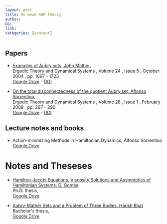 ```yaml
---
layout: post
title: On weak KAM theory
author: 
GG: 
link: 
categories: [content]
---
```



## Papers
- [Examples of Aubry sets, John Mather](https://doi.org/10.1017/S0143385704000446), <br>
    Ergodic Theory and Dynamical Systems , Volume 24 , Issue 5 , October 2004 , pp. 1667 - 1723
    <br> 
    [Google Drive](https://drive.google.com/file/d/1gppKzVhSa0Gsg52SFucp2rwy_TelZFSe/view?usp=sharing) - [DOI](https://doi.org/10.1017/S0143385704000446)

- [On the total disconnectedness of the quotient Aubry set, Aflonso Sorrentino](https://doi.org/10.1017/S0143385707000351), <br>
    Ergodic Theory and Dynamical Systems , Volume 28 , Issue 1 , February 2008 , pp. 267 - 290
    <br> 
    [Google Drive](https://drive.google.com/file/d/1VvttzgLKx0Tk9-yk7-kWi4ESzZGiPLbQ/view?usp=sharing) - [DOI](https://doi.org/10.1017/S0143385707000351)

## Lecture notes and books
- Action-minimizing Methods in Hamiltonian Dynamics, Alfonso Sorrentino <br>
    [Google Drive](https://drive.google.com/file/d/1Xp04ReofTvtx3FGOY1T_rYLdfDnGObT2/view?usp=sharing)

# Notes and Theseses

- [Hamilton-Jacobi Equations, Viscosity Solutions and Asymptotics of Hamiltonian Systems, D. Gomes](https://www.math.tecnico.ulisboa.pt/~dgomes/tese.pdf) <br>
    Ph.D. thesis, <br>
    [Google Drive](https://drive.google.com/file/d/1bFwr1Vr4EH6oXAsUH30OLBeqi3JRAnWX/view?usp=sharing)

- [Aubry-Mather Sets and a Problem of Three Bodies, Harish Bhat](https://faculty.ucmerced.edu/hbhat/HSB_bachelors_thesis.pdf) <br>
    Bachelor's thesis, <br>
    [Google Drive](https://drive.google.com/file/d/1m3kVshkLf4bzJkw5bDhsb24GMv75a5Hn/view?usp=sharing)
